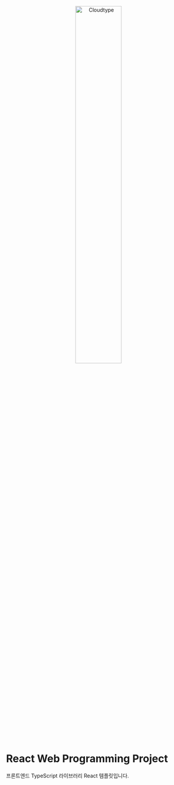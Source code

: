 <br/>
<br/>

<p align="center">
<img src="https://files.cloudtype.io/logo/cloudtype-logo-horizontal-black.png" width="50%" alt="Cloudtype"/>
</p>

<br/>
<br/>

# React Web Programming Project

프론트엔드 TypeScript 라이브러리 React 템플릿입니다.
